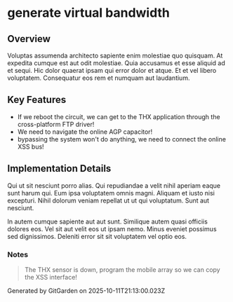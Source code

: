 # generate virtual bandwidth

## Overview
Voluptas assumenda architecto sapiente enim molestiae quo quisquam. At expedita cumque est aut odit molestiae. Quia accusamus et esse aliquid ad et sequi. Hic dolor quaerat ipsam qui error dolor et atque. Et et vel libero voluptatem. Consequatur eos rem et numquam aut laudantium.

## Key Features
- If we reboot the circuit, we can get to the THX application through the cross-platform FTP driver!
- We need to navigate the online AGP capacitor!
- bypassing the system won't do anything, we need to connect the online XSS bus!

## Implementation Details
Qui ut sit nesciunt porro alias. Qui repudiandae a velit nihil aperiam eaque sunt harum qui. Eum ipsa voluptatem omnis magni. Aliquam et iusto nisi excepturi. Nihil dolorum veniam repellat ut ut qui voluptatum. Sunt aut nesciunt.
 In autem cumque sapiente aut aut sunt. Similique autem quasi officiis dolores eos. Vel sit aut velit eos ut ipsam nemo. Minus eveniet possimus sed dignissimos. Deleniti error sit sit voluptatem vel optio eos.

### Notes
> The THX sensor is down, program the mobile array so we can copy the XSS interface!

Generated by GitGarden on 2025-10-11T21:13:00.023Z
